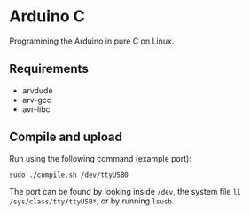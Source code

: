 # Arduino C

Programming the Arduino in pure C on Linux.

## Requirements

* arvdude
* arv-gcc
* avr-libc

## Compile and upload

Run using the following command (example port):

```
sudo ./compile.sh /dev/ttyUSB0
```

The port can be found by looking inside `/dev`, the system file `ll /sys/class/tty/ttyUSB*`, or by running `lsusb`.
